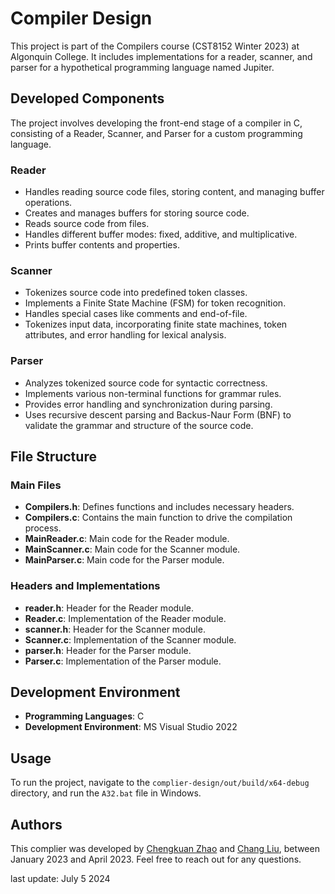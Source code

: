 # Compiler Design

This project is part of the Compilers course (CST8152 Winter 2023) at Algonquin College. It includes implementations for a reader, scanner, and parser for a hypothetical programming language named Jupiter.

## Developed Components

The project involves developing the front-end stage of a compiler in C, consisting of a Reader, Scanner, and Parser for a custom programming language.

### Reader
- Handles reading source code files, storing content, and managing buffer operations.
- Creates and manages buffers for storing source code.
- Reads source code from files.
- Handles different buffer modes: fixed, additive, and multiplicative.
- Prints buffer contents and properties.

### Scanner
- Tokenizes source code into predefined token classes.
- Implements a Finite State Machine (FSM) for token recognition.
- Handles special cases like comments and end-of-file.
- Tokenizes input data, incorporating finite state machines, token attributes, and error handling for lexical analysis.

### Parser
- Analyzes tokenized source code for syntactic correctness.
- Implements various non-terminal functions for grammar rules.
- Provides error handling and synchronization during parsing.
- Uses recursive descent parsing and Backus-Naur Form (BNF) to validate the grammar and structure of the source code.

## File Structure

### Main Files
- **Compilers.h**: Defines functions and includes necessary headers.
- **Compilers.c**: Contains the main function to drive the compilation process.
- **MainReader.c**: Main code for the Reader module.
- **MainScanner.c**: Main code for the Scanner module.
- **MainParser.c**: Main code for the Parser module.

### Headers and Implementations
- **reader.h**: Header for the Reader module.
- **Reader.c**: Implementation of the Reader module.
- **scanner.h**: Header for the Scanner module.
- **Scanner.c**: Implementation of the Scanner module.
- **parser.h**: Header for the Parser module.
- **Parser.c**: Implementation of the Parser module.

## Development Environment

- **Programming Languages**: C
- **Development Environment**: MS Visual Studio 2022

## Usage

To run the project, navigate to the `complier-design/out/build/x64-debug` directory, and run the `A32.bat` file in Windows.

## Authors

This complier was developed by [Chengkuan Zhao](https://github.com/chengkuanz) and [Chang Liu](https://github.com/lyalc542), between January 2023 and April 2023. Feel free to reach out for any questions.

last update: July 5 2024
